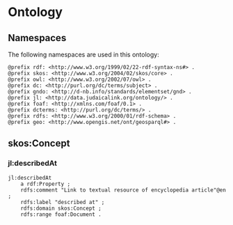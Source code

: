 # Ontology

## Namespaces
The following namespaces are used in this ontology:

```
@prefix rdf: <http://www.w3.org/1999/02/22-rdf-syntax-ns#> .
@prefix skos: <http://www.w3.org/2004/02/skos/core> .
@prefix owl: <http://www.w3.org/2002/07/owl> .
@prefix dc: <http://purl.org/dc/terms/subject> .
@prefix gndo: <http://d-nb.info/standards/elementset/gnd> .
@prefix jl: <http://data.judaicalink.org/ontology/> .
@prefix foaf: <http://xmlns.com/foaf/0.1> .
@prefix dcterms: <http://purl.org/dc/terms/> .
@prefix rdfs: <http://www.w3.org/2000/01/rdf-schema> .
@prefix geo: <http://www.opengis.net/ont/geosparql#> .
```

## skos:Concept

### jl:describedAt

```
jl:describedAt 
    a rdf:Property ;
    rdfs:comment "Link to textual resource of encyclopedia article"@en ;
    rdfs:label "described at" ;
    rdfs:domain skos:Concept ;
    rdfs:range foaf:Document .
```


